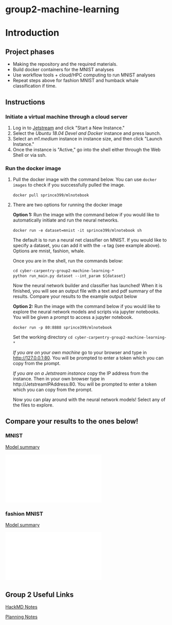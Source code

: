 # group2-machine-learning

# Introduction

## Project phases
- Making the repository and the required materials.
- Build docker containers for the MNIST analyses
- Use workflow tools + cloud/HPC computing to run MNIST analyses
- Repeat steps above for fashion MNIST and humback whale classification if time.

## Instructions

### Initiate a virtual machine through a cloud server
  1. Log in to [Jetstream](https://use.jetstream-cloud.org/application/dashboard) and click "Start a New Instance."
  2. Select the _Ubuntu 18.04 Devel and Docker_ instance and press launch.
  3. Select an _m1.medium_ instance in instance size, and then click "Launch Instance."
  4. Once the instance is "Active," go into the shell either through the Web Shell or via ssh.
  
### Run the docker image
  1. Pull the docker image with the command below. You can use ``` docker images ``` to check if you successfully pulled the image. 
  
     ``` docker pull sprince399/mlnotebook ```
     
  2. There are two options for running the docker image
  
     **Option 1:** Run the image with the command below if you would like to automatically initiate and run the neural networks. 
  
       ```docker run -e dataset=mnist -it sprince399/mlnotebook sh ```
  
      The default is to run a neural net classifier on MNIST. If you would like to specify a dataset, you can add it with the ```-e``` tag (see example above). Options are mnist, fashion, whale. 
      
      Once you are in the shell, run the commands below:
      ```
      cd cyber-carpentry-group2-machine-learning-*
      python run_main.py dataset --int_param ${dataset}
      ```
      
      Now the neural network builder and classifier has launched! When it is finished, you will see an output file with a text and pdf summary of the results. Compare your results to the example output below
      
     **Option 2:** Run the image with the command below if you would like to explore the neural network models and scripts via jupyter notebooks. You will be given a prompt to access a jupyter notebook.
     
       ```docker run -p 80:8888 sprince399/mlnotebook```
       
       Set the working directory
       ```cd cyber-carpentry-group2-machine-learning-*```
       
        _If you are on your own machine_ go to your browser and type in http://127.0.0.1:80. You will be prompted to enter a token which you can copy from the prompt. 
        
        _If you are on a Jetstream instance_ copy the IP address from the instance. Then in your own browser type in http://JetstreamIPAddress:80. You will be prompted to enter a token which you can copy from the prompt. 
            
       Now you can play around with the neural network models! Select any of the files to explore. 
       
       
## Compare your results to the ones below! 

### MNIST ###
[Model summary](mnist_model_results_summary.txt)

![Model performance](results/mnist_results_summary_plots.pdf)

### fashion MNIST ###
[Model summary](fashion_model_results_summary.txt)

![Model performance](results/fashion_results_summary_plots.pdf)

## Group 2 Useful Links

[HackMD Notes](https://hackmd.io/@stephprince/r1BFBO7MH)

[Planning Notes](https://hackmd.io/8IlRqMagSr-wxBMXtmtgnA?both#Planning)
